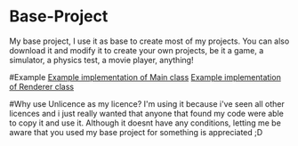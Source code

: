 # Base-Project
My base project, I use it as base to create most of my projects.
You can also download it and modify it to create your own projects, 
be it a game, a simulator, a physics test, a movie player, anything!

#Example
[Example implementation of Main class](https://www.dropbox.com/s/ezsddtooofzuwnz/)
[Example implementation of Renderer class](https://www.dropbox.com/s/673vrb194l1tvjl/)

#Why use Unlicence as my licence?
I'm using it because i've seen all other licences and i just really 
wanted that anyone that found my code were able to copy it and use it.
Although it doesnt have any conditions, letting me be aware that you
used my base project for something is appreciated ;D

